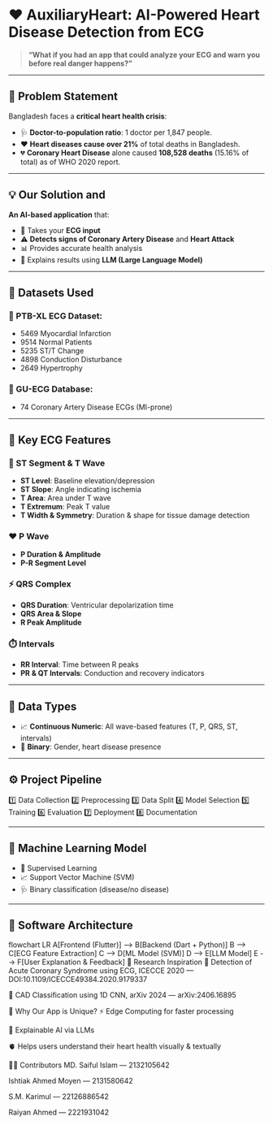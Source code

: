 # ❤️ AuxiliaryHeart: AI-Powered Heart Disease Detection from ECG

> **“What if you had an app that could analyze your ECG and warn you before real danger happens?”**

---

## 🚨 Problem Statement

Bangladesh faces a **critical heart health crisis**:

- 🩺 **Doctor-to-population ratio**: 1 doctor per 1,847 people.
- ❤️ **Heart diseases cause over 21%** of total deaths in Bangladesh.
- 💔 **Coronary Heart Disease** alone caused **108,528 deaths** (15.16% of total) as of WHO 2020 report.

---

## 💡 Our Solution and 

**An AI-based application** that:

- 🧠 Takes your **ECG input**
- ⚠️ **Detects signs of Coronary Artery Disease** and **Heart Attack**
- 📊 Provides accurate health analysis
- 🧾 Explains results using **LLM (Large Language Model)**

---

## 🧪 Datasets Used

### 📁 PTB-XL ECG Dataset:
- 5469 Myocardial Infarction
- 9514 Normal Patients
- 5235 ST/T Change
- 4898 Conduction Disturbance
- 2649 Hypertrophy

### 📁 GU-ECG Database:
- 74 Coronary Artery Disease ECGs (MI-prone)

---

## 🔬 Key ECG Features

### 🧠 ST Segment & T Wave
- **ST Level**: Baseline elevation/depression
- **ST Slope**: Angle indicating ischemia
- **T Area**: Area under T wave
- **T Extremum**: Peak T value
- **T Width & Symmetry**: Duration & shape for tissue damage detection

### ❤️ P Wave
- **P Duration & Amplitude**
- **P-R Segment Level**

### ⚡ QRS Complex
- **QRS Duration**: Ventricular depolarization time
- **QRS Area & Slope**
- **R Peak Amplitude**

### ⏱️ Intervals
- **RR Interval**: Time between R peaks
- **PR & QT Intervals**: Conduction and recovery indicators

---

## 🧮 Data Types

- 📈 **Continuous Numeric**: All wave-based features (T, P, QRS, ST, intervals)
- 🔢 **Binary**: Gender, heart disease presence

---

## ⚙️ Project Pipeline

1️⃣ Data Collection
2️⃣ Preprocessing
3️⃣ Data Split
4️⃣ Model Selection
5️⃣ Training
6️⃣ Evaluation
7️⃣ Deployment
8️⃣ Documentation


---

## 🤖 Machine Learning Model

- 🧠 Supervised Learning  
- 📈 Support Vector Machine (SVM)  
- 🩺 Binary classification (disease/no disease)

---

## 🧱 Software Architecture

flowchart LR
    A[Frontend (Flutter)] --> B[Backend (Dart + Python)]
    B --> C[ECG Feature Extraction]
    C --> D[ML Model (SVM)]
    D --> E[LLM Model]
    E --> F[User Explanation & Feedback]
🧠 Research Inspiration
📄 Detection of Acute Coronary Syndrome using ECG, ICECCE 2020 — DOI:10.1109/ICECCE49384.2020.9179337

📄 CAD Classification using 1D CNN, arXiv 2024 — arXiv:2406.16895

🌟 Why Our App is Unique?
⚡ Edge Computing for faster processing

🤖 Explainable AI via LLMs

🫀 Helps users understand their heart health visually & textually

👨‍💻 Contributors
MD. Saiful Islam — 2132105642

Ishtiak Ahmed Moyen — 2131580642

S.M. Karimul — 22126886542

Raiyan Ahmed — 2221931042
